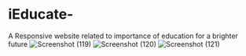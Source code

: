 # iEducate-
A Responsive website related to importance of education for a brighter future
![Screenshot (119)](https://user-images.githubusercontent.com/66054330/144722072-0ddb21ea-28e5-488c-9600-b783d3585989.png)
![Screenshot (120)](https://user-images.githubusercontent.com/66054330/144722074-abeb7185-1de3-47e3-9af5-4e5fce123c87.png)
![Screenshot (121)](https://user-images.githubusercontent.com/66054330/144722075-22a69918-2e9d-4f89-9947-86ffaf4a139c.png)
